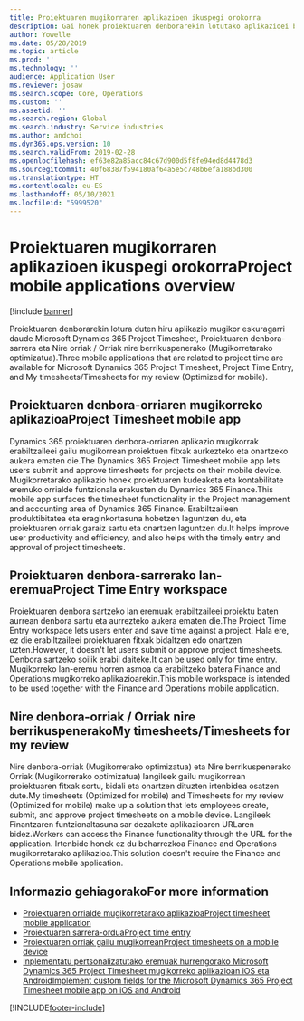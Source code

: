 ```yaml
---
title: Proiektuaren mugikorraren aplikazioen ikuspegi orokorra
description: Gai honek proiektuaren denborarekin lotutako aplikazioei buruzko informazio orokorra eskaintzen du Microsoft Dynamics 365 Project Timesheet, Proiektuaren denbora sarrera eta gailu mugikorrean eskuragarri dauden Nire ordutegiak / Orriak.
author: Yowelle
ms.date: 05/28/2019
ms.topic: article
ms.prod: ''
ms.technology: ''
audience: Application User
ms.reviewer: josaw
ms.search.scope: Core, Operations
ms.custom: ''
ms.assetid: ''
ms.search.region: Global
ms.search.industry: Service industries
ms.author: andchoi
ms.dyn365.ops.version: 10
ms.search.validFrom: 2019-02-28
ms.openlocfilehash: ef63e82a85acc84c67d900d5f8fe94ed8d4478d3
ms.sourcegitcommit: 40f68387f594180af64a5e5c748b6efa188bd300
ms.translationtype: HT
ms.contentlocale: eu-ES
ms.lasthandoff: 05/10/2021
ms.locfileid: "5999520"
---
```

# <a name="project-mobile-applications-overview"></a><span data-ttu-id="9372a-103">Proiektuaren mugikorraren aplikazioen ikuspegi orokorra</span><span class="sxs-lookup"><span data-stu-id="9372a-103">Project mobile applications overview</span></span>

[!include [banner](../includes/banner.md)]

<span data-ttu-id="9372a-104">Proiektuaren denborarekin lotura duten hiru aplikazio mugikor eskuragarri daude Microsoft Dynamics 365 Project Timesheet, Proiektuaren denbora-sarrera eta Nire orriak / Orriak nire berrikuspenerako (Mugikorretarako optimizatua).</span><span class="sxs-lookup"><span data-stu-id="9372a-104">Three mobile applications that are related to project time are available for Microsoft Dynamics 365 Project Timesheet, Project Time Entry, and My timesheets/Timesheets for my review (Optimized for mobile).</span></span>

## <a name="project-timesheet-mobile-app"></a><span data-ttu-id="9372a-105">Proiektuaren denbora-orriaren mugikorreko aplikazioa</span><span class="sxs-lookup"><span data-stu-id="9372a-105">Project Timesheet mobile app</span></span>

<span data-ttu-id="9372a-106">Dynamics 365 proiektuaren denbora-orriaren aplikazio mugikorrak erabiltzaileei gailu mugikorrean proiektuen fitxak aurkezteko eta onartzeko aukera ematen die.</span><span class="sxs-lookup"><span data-stu-id="9372a-106">The Dynamics 365 Project Timesheet mobile app lets users submit and approve timesheets for projects on their mobile device.</span></span> <span data-ttu-id="9372a-107">Mugikorretarako aplikazio honek proiektuaren kudeaketa eta kontabilitate eremuko orrialde funtzionala erakusten du Dynamics 365 Finance.</span><span class="sxs-lookup"><span data-stu-id="9372a-107">This mobile app surfaces the timesheet functionality in the Project management and accounting area of Dynamics 365 Finance.</span></span> <span data-ttu-id="9372a-108">Erabiltzaileen produktibitatea eta eraginkortasuna hobetzen laguntzen du, eta proiektuaren orriak garaiz sartu eta onartzen laguntzen du.</span><span class="sxs-lookup"><span data-stu-id="9372a-108">It helps improve user productivity and efficiency, and also helps with the timely entry and approval of project timesheets.</span></span>

## <a name="project-time-entry-workspace"></a><span data-ttu-id="9372a-109">Proiektuaren denbora-sarrerako lan-eremua</span><span class="sxs-lookup"><span data-stu-id="9372a-109">Project Time Entry workspace</span></span>

<span data-ttu-id="9372a-110">Proiektuaren denbora sartzeko lan eremuak erabiltzaileei proiektu baten aurrean denbora sartu eta aurrezteko aukera ematen die.</span><span class="sxs-lookup"><span data-stu-id="9372a-110">The Project Time Entry workspace lets users enter and save time against a project.</span></span> <span data-ttu-id="9372a-111">Hala ere, ez die erabiltzaileei proiektuaren fitxak bidaltzen edo onartzen uzten.</span><span class="sxs-lookup"><span data-stu-id="9372a-111">However, it doesn't let users submit or approve project timesheets.</span></span> <span data-ttu-id="9372a-112">Denbora sartzeko soilik erabil daiteke.</span><span class="sxs-lookup"><span data-stu-id="9372a-112">It can be used only for time entry.</span></span> <span data-ttu-id="9372a-113">Mugikorreko lan-eremu horren asmoa da erabiltzeko batera Finance and Operations mugikorreko aplikazioarekin.</span><span class="sxs-lookup"><span data-stu-id="9372a-113">This mobile workspace is intended to be used together with the Finance and Operations mobile application.</span></span>

## <a name="my-timesheetstimesheets-for-my-review"></a><span data-ttu-id="9372a-114">Nire denbora-orriak / Orriak nire berrikuspenerako</span><span class="sxs-lookup"><span data-stu-id="9372a-114">My timesheets/Timesheets for my review</span></span>

<span data-ttu-id="9372a-115">Nire denbora-orriak (Mugikorrerako optimizatua) eta Nire berrikuspenerako Orriak (Mugikorrerako optimizatua) langileek gailu mugikorrean proiektuaren fitxak sortu, bidali eta onartzen dituzten irtenbidea osatzen dute.</span><span class="sxs-lookup"><span data-stu-id="9372a-115">My timesheets (Optimized for mobile) and Timesheets for my review (Optimized for mobile) make up a solution that lets employees create, submit, and approve project timesheets on a mobile device.</span></span> <span data-ttu-id="9372a-116">Langileek Finantzaren funtzionaltasuna sar dezakete aplikazioaren URLaren bidez.</span><span class="sxs-lookup"><span data-stu-id="9372a-116">Workers can access the Finance functionality through the URL for the application.</span></span> <span data-ttu-id="9372a-117">Irtenbide honek ez du beharrezkoa Finance and Operations mugikorretarako aplikazioa.</span><span class="sxs-lookup"><span data-stu-id="9372a-117">This solution doesn't require the Finance and Operations mobile application.</span></span>

## <a name="for-more-information"></a><span data-ttu-id="9372a-118">Informazio gehiagorako</span><span class="sxs-lookup"><span data-stu-id="9372a-118">For more information</span></span>

- [<span data-ttu-id="9372a-119">Proiektuaren orrialde mugikorretarako aplikazioa</span><span class="sxs-lookup"><span data-stu-id="9372a-119">Project timesheet mobile application</span></span>](project-timesheet.md)
- [<span data-ttu-id="9372a-120">Proiektuaren sarrera-ordua</span><span class="sxs-lookup"><span data-stu-id="9372a-120">Project time entry</span></span>]( project-time-entry-mobile-workspace.md)
- [<span data-ttu-id="9372a-121">Proiektuaren orriak gailu mugikorrean</span><span class="sxs-lookup"><span data-stu-id="9372a-121">Project timesheets on a mobile device</span></span>](Mobile-timesheets.md)
- [<span data-ttu-id="9372a-122">Inplementatu pertsonalizatutako eremuak hurrengorako Microsoft Dynamics 365 Project Timesheet mugikorreko aplikazioan iOS eta Android</span><span class="sxs-lookup"><span data-stu-id="9372a-122">Implement custom fields for the Microsoft Dynamics 365 Project Timesheet mobile app on iOS and Android</span></span>](custom-fields-mobile.md)


[!INCLUDE[footer-include](../includes/footer-banner.md)]